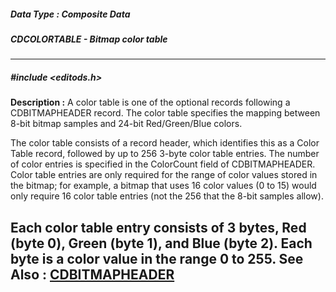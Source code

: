 ##### Data Type : Composite Data
##### CDCOLORTABLE - Bitmap color table
---
##### #include <editods.h>
**Description :**
A color table is one of the optional records following a CDBITMAPHEADER 
record.  The color table specifies the mapping between 8-bit bitmap samples and 
24-bit Red/Green/Blue colors.

The color table consists of a record header, which identifies this as a Color 
Table record, followed by up to 256 3-byte color table entries.  The number of 
color entries is specified in the ColorCount field of CDBITMAPHEADER.  Color 
table entries are only required for the range of color values stored in the 
bitmap;  for example, a bitmap that uses 16 color values (0 to 15) would only 
require 16 color table entries (not the 256 that the 8-bit samples allow).

Each color table entry consists of 3 bytes, Red (byte 0), Green (byte 1), and 
Blue (byte 2).  Each byte is a color value in the range 0 to 255.
**See Also :**
[CDBITMAPHEADER](D:/md_files/CDBITMAPHEADER.md)
---
